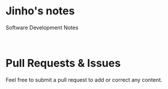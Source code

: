 # Jinho's notes
Software Development Notes

<br />

# Pull Requests & Issues

Feel free to submit a pull request to add or correct any content.

<br />
